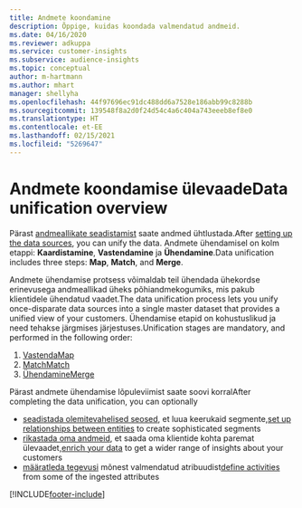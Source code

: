 ```yaml
---
title: Andmete koondamine
description: Õppige, kuidas koondada valmendatud andmeid.
ms.date: 04/16/2020
ms.reviewer: adkuppa
ms.service: customer-insights
ms.subservice: audience-insights
ms.topic: conceptual
author: m-hartmann
ms.author: mhart
manager: shellyha
ms.openlocfilehash: 44f97696ec91dc488dd6a7528e186abb99c8288b
ms.sourcegitcommit: 139548f8a2d0f24d54c4a6c404a743eeeb8ef8e0
ms.translationtype: HT
ms.contentlocale: et-EE
ms.lasthandoff: 02/15/2021
ms.locfileid: "5269647"
---
```

# <a name="data-unification-overview"></a><span data-ttu-id="9b118-103">Andmete koondamise ülevaade</span><span class="sxs-lookup"><span data-stu-id="9b118-103">Data unification overview</span></span>

<span data-ttu-id="9b118-104">Pärast [andmeallikate seadistamist](data-sources.md) saate andmed ühtlustada.</span><span class="sxs-lookup"><span data-stu-id="9b118-104">After [setting up the data sources](data-sources.md), you can unify the data.</span></span> <span data-ttu-id="9b118-105">Andmete ühendamisel on kolm etappi: **Kaardistamine**, **Vastendamine** ja **Ühendamine**.</span><span class="sxs-lookup"><span data-stu-id="9b118-105">Data unification includes three steps: **Map**, **Match**, and **Merge**.</span></span>

<span data-ttu-id="9b118-106">Andmete ühendamise protsess võimaldab teil ühendada ühekordse erinevusega andmeallikad üheks põhiandmekogumiks, mis pakub klientidele ühendatud vaadet.</span><span class="sxs-lookup"><span data-stu-id="9b118-106">The data unification process lets you unify once-disparate data sources into a single master dataset that provides a unified view of your customers.</span></span> <span data-ttu-id="9b118-107">Ühendamise etapid on kohustuslikud ja need tehakse järgmises järjestuses.</span><span class="sxs-lookup"><span data-stu-id="9b118-107">Unification stages are mandatory, and performed in the following order:</span></span>

1. [<span data-ttu-id="9b118-108">Vastenda</span><span class="sxs-lookup"><span data-stu-id="9b118-108">Map</span></span>](map-entities.md)
2. [<span data-ttu-id="9b118-109">Match</span><span class="sxs-lookup"><span data-stu-id="9b118-109">Match</span></span>](match-entities.md)
3. [<span data-ttu-id="9b118-110">Ühendamine</span><span class="sxs-lookup"><span data-stu-id="9b118-110">Merge</span></span>](merge-entities.md)

<span data-ttu-id="9b118-111">Pärast andmete ühendamise lõpuleviimist saate soovi korral</span><span class="sxs-lookup"><span data-stu-id="9b118-111">After completing the data unification, you can optionally</span></span>

- <span data-ttu-id="9b118-112">[seadistada olemitevahelised seosed](relationships.md), et luua keerukaid segmente,</span><span class="sxs-lookup"><span data-stu-id="9b118-112">[set up relationships between entities](relationships.md) to create sophisticated segments</span></span>
- <span data-ttu-id="9b118-113">[rikastada oma andmeid](enrichment-hub.md), et saada oma klientide kohta paremat ülevaadet,</span><span class="sxs-lookup"><span data-stu-id="9b118-113">[enrich your data](enrichment-hub.md) to get a wider range of insights about your customers</span></span>
- <span data-ttu-id="9b118-114">[määratleda tegevusi](activities.md) mõnest valmendatud atribuudist</span><span class="sxs-lookup"><span data-stu-id="9b118-114">[define activities](activities.md) from some of the ingested attributes</span></span>


[!INCLUDE[footer-include](../includes/footer-banner.md)]